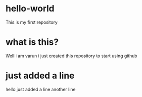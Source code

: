 # hello-world
This is my first repository 

# what is this?

Well i am varun i just created this repository to start using github

# just added a line
hello just added a line
another line
